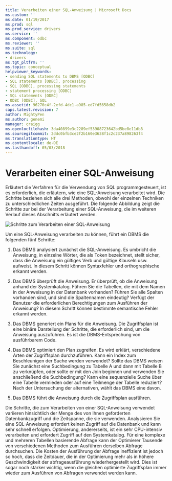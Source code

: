 ```yaml
---
title: Verarbeiten einer SQL-Anweisung | Microsoft Docs
ms.custom: ''
ms.date: 01/19/2017
ms.prod: sql
ms.prod_service: drivers
ms.service: ''
ms.component: odbc
ms.reviewer: ''
ms.suite: sql
ms.technology:
- drivers
ms.tgt_pltfrm: ''
ms.topic: conceptual
helpviewer_keywords:
- sending SQL statements to DBMS [ODBC]
- SQL statements [ODBC], processing
- SQL [ODBC], processing statements
- statement processing [ODBC]
- SQL statements [ODBC]
- ODBC [ODBC], SQL
ms.assetid: 96270c4f-2efd-4dc1-a985-ed7fd5658db2
caps.latest.revision: 7
author: MightyPen
ms.author: genemi
manager: craigg
ms.openlocfilehash: 3da40899e3c2289ef53908723642bd5be8e11db8
ms.sourcegitcommit: 2ddc0bfb3ce2f2b160e3638f1c2c237a898263f4
ms.translationtype: HT
ms.contentlocale: de-DE
ms.lasthandoff: 05/03/2018
---
```

# <a name="processing-a-sql-statement"></a>Verarbeiten einer SQL-Anweisung
Erläutert die Verfahren für die Verwendung von SQL programmgesteuert, ist es erforderlich, die erläutern, wie eine SQL-Anweisung verarbeitet wird. Die Schritte beziehen sich alle drei Methoden, obwohl der einzelnen Techniken zu unterschiedlichen Zeiten ausgeführt. Die folgende Abbildung zeigt die Schritte zur bei der Verarbeitung einer SQL-Anweisung, die im weiteren Verlauf dieses Abschnitts erläutert werden.  
  
 ![Schritte zum Verarbeiten einer SQL-Anweisung](../../odbc/reference/media/pr01.gif "pr01")  
  
 Um eine SQL-Anweisung verarbeiten zu können, führt ein DBMS die folgenden fünf Schritte:  
  
1.  Das DBMS analysiert zunächst die SQL-Anweisung. Es umbricht die Anweisung, in einzelne Wörter, die als Token bezeichnet, stellt sicher, dass die Anweisung ein gültiges Verb und gültige Klauseln usw. aufweist. In diesem Schritt können Syntaxfehler und orthographische erkannt werden.  
  
2.  Das DBMS überprüft die Anweisung. Er überprüft, ob die Anweisung anhand der Systemkatalog. Führen Sie die Tabellen, die mit dem Namen in der Anweisung in der Datenbank vorhanden? Führen Sie alle Spalten vorhanden sind, und sind die Spaltennamen eindeutig? Verfügt der Benutzer die erforderlichen Berechtigungen zum Ausführen der Anweisung? In diesem Schritt können bestimmte semantische Fehler erkannt werden.  
  
3.  Das DBMS generiert ein Plans für die Anweisung. Die Zugriffsplan ist eine binäre Darstellung der Schritte, die erforderlich sind, um die Anweisung auszuführen. Es ist die DBMS-Entsprechung von ausführbarem Code.  
  
4.  Das DBMS optimiert den Plan zugreifen. Es wird erklärt, verschiedene Arten der Zugriffsplan durchzuführen. Kann ein Index zum Beschleunigen der Suche werden verwendet? Sollte das DBMS weisen Sie zunächst eine Suchbedingung zu Tabelle A und dann mit Tabelle B zu verknüpfen, oder sollte er mit den Join beginnen und verwenden Sie anschließend die Suchbedingung? Kann eine sequenzielle Suche über eine Tabelle vermieden oder auf eine Teilmenge der Tabelle reduziert? Nach der Untersuchung der alternativen, wählt das DBMS eine davon.  
  
5.  Das DBMS führt die Anweisung durch die Zugriffsplan ausführen.  
  
 Die Schritte, die zum Verarbeiten von einer SQL-Anweisung verwendet variieren hinsichtlich der Menge des von Ihnen geforderten Datenbankzugriff und die Zeitspanne, die sie verwenden. Analysieren Sie eine SQL-Anweisung erfordert keinen Zugriff auf die Datenbank und kann sehr schnell erfolgen. Optimierung, andererseits, ist ein sehr CPU-intensiv verarbeiten und erfordert Zugriff auf den Systemkatalog. Für eine komplexe und mehreren Tabellen basierende Abfrage kann der Optimierer Tausende von verschiedenen Methoden zum Ausführen derselben Abfrage durchsuchen. Die Kosten der Ausführung der Abfrage ineffizient ist jedoch so hoch, dass die Zeitdauer, die in der Optimierung mehr als in höhere Geschwindigkeit der abfrageausführung wiederhergestellt wird. Dies ist sogar noch stärker wichtig, wenn die gleichen optimierte Zugriffsplan immer wieder zum Ausführen von Abfragen verwendet werden kann.
